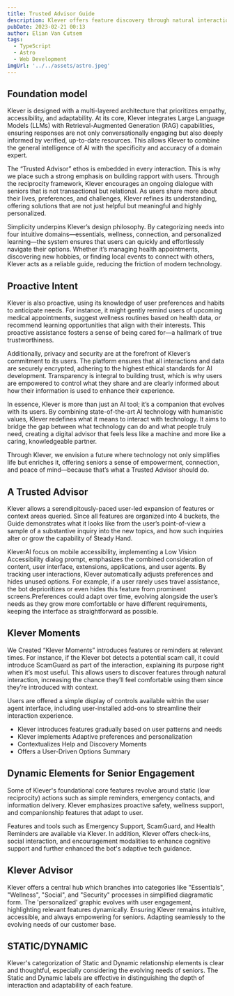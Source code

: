 ```yaml
---
title: Trusted Advisor Guide
description: Klever offers feature discovery through natural interaction.
pubDate: 2023-02-21 00:13
author: Elian Van Cutsem
tags:
  - TypeScript
  - Astro
  - Web Development
imgUrl: '../../assets/astro.jpeg'
---
```


## Foundation model

Klever is designed with a multi-layered architecture that prioritizes empathy, accessibility, and adaptability. At its core, Klever integrates Large Language Models (LLMs) with Retrieval-Augmented Generation (RAG) capabilities, ensuring responses are not only conversationally engaging but also deeply informed by verified, up-to-date resources. This allows Klever to combine the general intelligence of AI with the specificity and accuracy of a domain expert.

The “Trusted Advisor” ethos is embedded in every interaction. This is why we place such a strong emphasis on building rapport with users. Through the reciprocity framework, Klever encourages an ongoing dialogue with seniors that is not transactional but relational. As users share more about their lives, preferences, and challenges, Klever refines its understanding, offering solutions that are not just helpful but meaningful and highly personalized.

Simplicity underpins Klever’s design philosophy. By categorizing needs into four intuitive domains—essentials, wellness, connection, and personalized learning—the system ensures that users can quickly and effortlessly navigate their options. Whether it’s managing health appointments, discovering new hobbies, or finding local events to connect with others, Klever acts as a reliable guide, reducing the friction of modern technology.

## Proactive Intent 

Klever is also proactive, using its knowledge of user preferences and habits to anticipate needs. For instance, it might gently remind users of upcoming medical appointments, suggest wellness routines based on health data, or recommend learning opportunities that align with their interests. This proactive assistance fosters a sense of being cared for—a hallmark of true trustworthiness.

Additionally, privacy and security are at the forefront of Klever’s commitment to its users. The platform ensures that all interactions and data are securely encrypted, adhering to the highest ethical standards for AI development. Transparency is integral to building trust, which is why users are empowered to control what they share and are clearly informed about how their information is used to enhance their experience.

In essence, Klever is more than just an AI tool; it’s a companion that evolves with its users. By combining state-of-the-art AI technology with humanistic values, Klever redefines what it means to interact with technology. It aims to bridge the gap between what technology can do and what people truly need, creating a digital advisor that feels less like a machine and more like a caring, knowledgeable partner.

Through Klever, we envision a future where technology not only simplifies life but enriches it, offering seniors a sense of empowerment, connection, and peace of mind—because that’s what a Trusted Advisor should do.

## A Trusted Advisor

Klever allows a serendipitously-paced user-led expansion of features or context areas queried. Since all features are organized into 4 buckets, the Guide demonstrates what it looks like from the user’s point-of-view a sample of a substantive inquiry into the new topics, and how such inquiries alter or grow the capability of Steady Hand.

KleverAI focus on mobile accessibility, implementing a Low Vision Accessibility dialog prompt, emphasizes the combined consideration of content, user interface, extensions, applications, and user agents. By tracking user interactions, Klever automatically adjusts preferences and hides unused options. For example, if a user rarely uses travel assistance, the bot deprioritizes or even hides this feature from prominent screens.Preferences could adapt over time, evolving alongside the user’s needs as they grow more comfortable or have different requirements, keeping the interface as straightforward as possible.

## Klever Moments

We Created “Klever Moments” introduces features or reminders at relevant times. For instance, if the Klever bot detects a potential scam call, it could introduce ScamGuard as part of the interaction, explaining its purpose right when it’s most useful. This allows users to discover features through natural interaction, increasing the chance they’ll feel comfortable using them since they’re introduced with context.

Users are offered a simple display of controls available within the user agent interface, including user-installed add-ons to streamline their interaction experience. 

- Klever introduces features gradually based on user patterns and needs
- Klever implements Adaptive preferences and personalization
- Contextualizes Help and Discovery Moments
- Offers a User-Driven Options Summary


## Dynamic Elements for Senior Engagement
Some of Klever's foundational core features revolve around static (low reciprocity) actions such as simple reminders, emergency contacts, and information delivery. Klever emphasizes proactive safety, wellness support, and companionship features that adapt to user.

Features and tools such as Emergency Support, ScamGuard, and Health Reminders are available via Klever. In addition, Klever offers check-ins, social interaction, and encouragement modalities to enhance cognitive support and further enhanced the bot's adaptive tech guidance.

## Klever Advisor

Klever offers a central hub which branches into categories like "Essentials", "Wellness", "Social", and "Security" processes in simplified diagramatic form. The 'personalized' graphic evolves with user engagement, highlighting relevant features dynamically. Ensuring Klever remains intuitive, accessible, and always empowering for seniors. Adapting seamlessly to the evolving needs of our customer base.

## STATIC/DYNAMIC

Klever's categorization of Static and Dynamic relationship elements is clear and thoughtful, especially considering the evolving needs of seniors. The Static and Dynamic labels are effective in distinguishing the depth of interaction and adaptability of each feature.